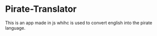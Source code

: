 # Pirate-Translator
 This is an app made in js whihc is used to convert english into the pirate language.
